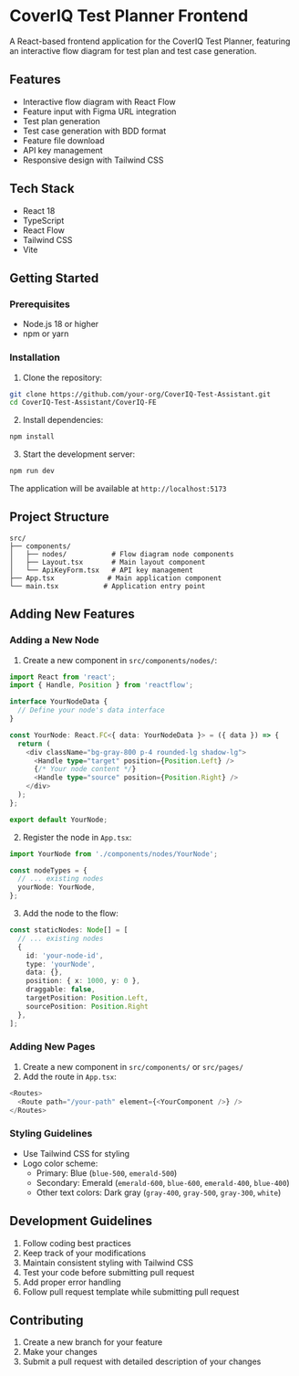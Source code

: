 # CoverIQ Test Planner Frontend

A React-based frontend application for the CoverIQ Test Planner, featuring an interactive flow diagram for test plan and test case generation.

## Features

- Interactive flow diagram with React Flow
- Feature input with Figma URL integration
- Test plan generation
- Test case generation with BDD format
- Feature file download
- API key management
- Responsive design with Tailwind CSS

## Tech Stack

- React 18
- TypeScript
- React Flow
- Tailwind CSS
- Vite

## Getting Started

### Prerequisites

- Node.js 18 or higher
- npm or yarn

### Installation

1. Clone the repository:
```bash
git clone https://github.com/your-org/CoverIQ-Test-Assistant.git
cd CoverIQ-Test-Assistant/CoverIQ-FE
```

2. Install dependencies:
```bash
npm install
```

3. Start the development server:
```bash
npm run dev
```

The application will be available at `http://localhost:5173`

## Project Structure

```
src/
├── components/
│   ├── nodes/           # Flow diagram node components
│   ├── Layout.tsx       # Main layout component
│   └── ApiKeyForm.tsx   # API key management
├── App.tsx             # Main application component
└── main.tsx           # Application entry point
```

## Adding New Features

### Adding a New Node

1. Create a new component in `src/components/nodes/`:
```typescript
import React from 'react';
import { Handle, Position } from 'reactflow';

interface YourNodeData {
  // Define your node's data interface
}

const YourNode: React.FC<{ data: YourNodeData }> = ({ data }) => {
  return (
    <div className="bg-gray-800 p-4 rounded-lg shadow-lg">
      <Handle type="target" position={Position.Left} />
      {/* Your node content */}
      <Handle type="source" position={Position.Right} />
    </div>
  );
};

export default YourNode;
```

2. Register the node in `App.tsx`:
```typescript
import YourNode from './components/nodes/YourNode';

const nodeTypes = {
  // ... existing nodes
  yourNode: YourNode,
};
```

3. Add the node to the flow:
```typescript
const staticNodes: Node[] = [
  // ... existing nodes
  {
    id: 'your-node-id',
    type: 'yourNode',
    data: {},
    position: { x: 1000, y: 0 },
    draggable: false,
    targetPosition: Position.Left,
    sourcePosition: Position.Right
  },
];
```

### Adding New Pages

1. Create a new component in `src/components/` or `src/pages/`
2. Add the route in `App.tsx`:
```typescript
<Routes>
  <Route path="/your-path" element={<YourComponent />} />
</Routes>
```

### Styling Guidelines

- Use Tailwind CSS for styling
- Logo color scheme:
  - Primary: Blue (`blue-500`, `emerald-500`)
  - Secondary: Emerald (`emerald-600`, `blue-600`, `emerald-400`, `blue-400`)
  - Other text colors: Dark gray (`gray-400`, `gray-500`, `gray-300`, `white`)

## Development Guidelines

1. Follow coding best practices
2. Keep track of your modifications
3. Maintain consistent styling with Tailwind CSS
4. Test your code before submitting pull request
5. Add proper error handling
6. Follow pull request template while submitting pull request

## Contributing

1. Create a new branch for your feature
2. Make your changes
3. Submit a pull request with detailed description of your changes

